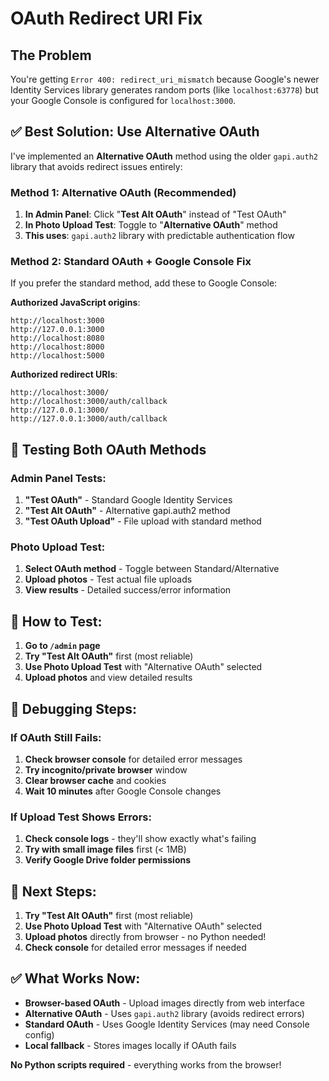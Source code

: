 # OAuth Redirect URI Fix

## The Problem

You're getting `Error 400: redirect_uri_mismatch` because Google's newer Identity Services library generates random ports (like `localhost:63778`) but your Google Console is configured for `localhost:3000`.

## ✅ **Best Solution: Use Alternative OAuth**

I've implemented an **Alternative OAuth** method using the older `gapi.auth2` library that avoids redirect issues entirely:

### **Method 1: Alternative OAuth (Recommended)**

1. **In Admin Panel**: Click "**Test Alt OAuth**" instead of "Test OAuth"
2. **In Photo Upload Test**: Toggle to "**Alternative OAuth**" method
3. **This uses**: `gapi.auth2` library with predictable authentication flow

### **Method 2: Standard OAuth + Google Console Fix**

If you prefer the standard method, add these to Google Console:

**Authorized JavaScript origins**:
```
http://localhost:3000
http://127.0.0.1:3000
http://localhost:8080
http://localhost:8000
http://localhost:5000
```

**Authorized redirect URIs**:
```
http://localhost:3000/
http://localhost:3000/auth/callback
http://127.0.0.1:3000/
http://127.0.0.1:3000/auth/callback
```

## 🎯 **Testing Both OAuth Methods**

### **Admin Panel Tests**:
1. **"Test OAuth"** - Standard Google Identity Services
2. **"Test Alt OAuth"** - Alternative gapi.auth2 method
3. **"Test OAuth Upload"** - File upload with standard method

### **Photo Upload Test**:
1. **Select OAuth method** - Toggle between Standard/Alternative
2. **Upload photos** - Test actual file uploads
3. **View results** - Detailed success/error information

## 🧪 **How to Test:**

1. **Go to `/admin` page**
2. **Try "Test Alt OAuth"** first (most reliable)
3. **Use Photo Upload Test** with "Alternative OAuth" selected
4. **Upload photos** and view detailed results

## 🔧 **Debugging Steps:**

### **If OAuth Still Fails:**

1. **Check browser console** for detailed error messages
2. **Try incognito/private browser** window
3. **Clear browser cache** and cookies
4. **Wait 10 minutes** after Google Console changes

### **If Upload Test Shows Errors:**

1. **Check console logs** - they'll show exactly what's failing
2. **Try with small image files** first (< 1MB)
3. **Verify Google Drive folder permissions**

## 🎯 **Next Steps:**

1. **Try "Test Alt OAuth"** first (most reliable)
2. **Use Photo Upload Test** with "Alternative OAuth" selected
3. **Upload photos** directly from browser - no Python needed!
4. **Check console** for detailed error messages if needed

## ✅ **What Works Now:**

- **Browser-based OAuth** - Upload images directly from web interface
- **Alternative OAuth** - Uses `gapi.auth2` library (avoids redirect errors)
- **Standard OAuth** - Uses Google Identity Services (may need Console config)
- **Local fallback** - Stores images locally if OAuth fails

**No Python scripts required** - everything works from the browser! 